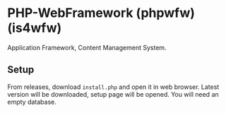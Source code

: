 # PHP-WebFramework (phpwfw) (is4wfw)

Application Framework, Content Management System.

## Setup

From releases, download `install.php` and open it in web browser. Latest version will be downloaded, setup page will be opened. You will need an empty database.
